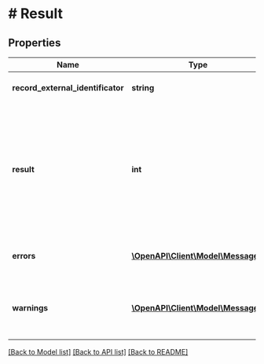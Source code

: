 # # Result

## Properties

Name | Type | Description | Notes
------------ | ------------- | ------------- | -------------
**record_external_identificator** | **string** | Pomocné id importovaného záznamu. | [optional] [readonly]
**result** | **int** | Výsledok pridania záznamu  0 - Záznam bol pridaný  1 - Záznam bol pridaný s warningami  2 - Záznam bol pridaný s errormi  3 - Záznam nebol pridaný | [optional] [readonly]
**errors** | [**\OpenAPI\Client\Model\Message[]**](Message.md) | Zoznam chýb, kvôli ktorým sa nepodarilo uložiť/vymazať. | [optional] [readonly]
**warnings** | [**\OpenAPI\Client\Model\Message[]**](Message.md) | Zoznam upozornení.  Ak sa nepodarilo uložiť/vymazať, bude vždy prázdne. | [optional] [readonly]

[[Back to Model list]](../../README.md#models) [[Back to API list]](../../README.md#endpoints) [[Back to README]](../../README.md)
